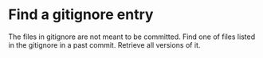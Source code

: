 # Find a gitignore entry

The files in gitignore are not meant to be committed. Find one of files listed in the gitignore in a past commit. Retrieve all versions of it.